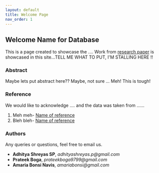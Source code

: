 ```yaml
---
layout: default
title: Welcome Page
nav_order: 1
---
```


## Welcome Name for Database

This is a page created to showcase the .... Work from [research paper](https://www.youtube.com/watch?v=dQw4w9WgXcQ) is showcased in this site...TELL ME WHAT TO PUT, I'M STALLING HERE !!

### Abstract

Maybe lets put abstract here?? Maybe, not sure ... Meh! This is tough!

### Reference

We would like to acknowledge .... and the data was taken from ......

1. Meh meh- [Name of reference](https://www.youtube.com/watch?v=L_jWHffIx5E)
2. Bleh bleh- [Name of reference](https://www.youtube.com/watch?v=L_jWHffIx5E)

### Authors

Any queries or questions, feel free to email us.
- **Adhitya Shreyas SP**, _adhityashreyas.p@gmail.com_
- **Prateek Boga**, _prateekboga9799@gmail.com_
- **Amaria Bonsi Navis**, _amariabonsi@gmail.com_

